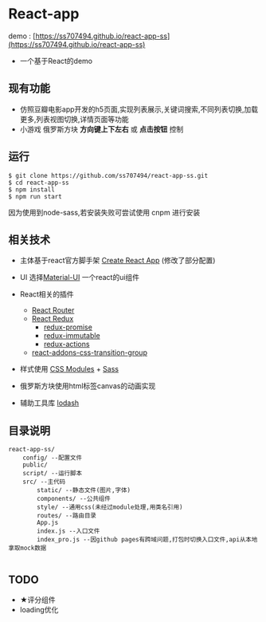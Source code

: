 
# React-app

demo : [https://ss707494.github.io/react-app-ss](https://ss707494.github.io/react-app-ss)

 * 一个基于React的demo


## 现有功能
* 仿照豆瓣电影app开发的h5页面,实现列表展示,关键词搜索,不同列表切换,加载更多,列表视图切换,详情页面等功能
* 小游戏 俄罗斯方块 **方向键上下左右** 或 **点击按钮** 控制 

## 运行
```
$ git clone https://github.com/ss707494/react-app-ss.git
$ cd react-app-ss
$ npm install 
$ npm run start

```
因为使用到node-sass,若安装失败可尝试使用 cnpm 进行安装

## 相关技术
* 主体基于react官方脚手架 [Create React App](https://github.com/facebookincubator/create-react-app)  (修改了部分配置)
* UI 选择[Material-UI](https://github.com/callemall/material-ui) 一个react的ui组件
* React相关的插件
    * [React Router](https://github.com/ReactTraining/react-router)
    * [React Redux](https://github.com/reactjs/react-redux)
        * [redux-promise](https://github.com/acdlite/redux-promise)
        * [redux-immutable](https://github.com/gajus/redux-immutable)
        * [redux-actions](https://github.com/acdlite/redux-actions)
    * [react-addons-css-transition-group](https://facebook.github.io/react/docs/animation.html)
* 样式使用 [CSS Modules](https://github.com/css-modules/css-modules) + [Sass](https://github.com/sass/sass) 

* 俄罗斯方块使用html标签canvas的动画实现

* 辅助工具库 [lodash](https://github.com/lodash/lodash)

## 目录说明

```
react-app-ss/
    config/ --配置文件
    public/
    script/ --运行脚本
    src/ --主代码
        static/ --静态文件(图片,字体)
        components/ --公共组件
        style/ --通用css(未经过module处理,用类名引用)
        routes/ --路由目录
        App.js
        index.js --入口文件
        index_pro.js --因github pages有跨域问题,打包时切换入口文件,api从本地拿取mock数据
        
```
## TODO
*  ★评分组件
* loading优化